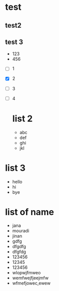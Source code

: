 # test

## test2

## test 3



- 123
- 456

- [ ] 1
- [x] 2
- [ ] 3
- [ ] 4
  
  # list 2
  - abc
  - def
  - ghi
  - jkl

# list 3
- hello
- hi
- bye

# list of name
- jana
- mouradi
-  jinan
-  gdfg
-  dfgdfg
-  dfgfdg
-  123456
-  12345
-  123456
-  wlopwjfmweo
-  wemfwejfjeejmfw
-  wfmefjowec,ewew